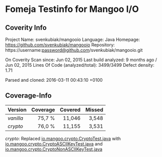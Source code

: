 Fomeja Testinfo for Mangoo I/O
===

Coverity Info
---

Project Name: svenkubiak/mangooio
Language: Java
Homepage: https://github.com/svenkubiak/mangooio
Repository: https://username:password@github.com/svenkubiak/mangooio.git

On Coverity Scan since: Jun 02, 2015
Last build analyzed: 9 months ago / Jun 02, 2015
Lines Of Code (analyzed/total): 3499/3499
Defect density: 1.71

Parsed and cloned: 2016-03-11 00:43:10 +0100

Coverage-Info
---

Version   | Coverage  | Covered  | Missed
--------- | --------: | -------: | ------:
*vanilla* | 75,7 %    | 11,046   | 3,548
*crypto*  | 76,0 %    | 11,155   | 3,531

*crypto*: Replaced [io.mangoo.crypto.CryptoTest.java](https://github.com/svenkubiak/mangooio/blob/master/mangooio-integration-test/src/test/java/io/mangoo/crypto/CryptoTest.java) with [io.mangoo.crypto.CryptoASCIIKeyTest.java](../blob/master/mangooio-integration-test/src/test/java/io/mangoo/crypto/CryptoASCIIKeyTest.java) and [io.mangoo.crypto.CryptoNonASCIIKeyTest.java](../blob/master/mangooio-integration-test/src/test/java/io/mangoo/crypto/CryptoNonASCIIKeyTest.java)
